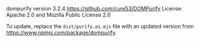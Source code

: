 ﻿dompurify version 3.2.4
https://github.com/cure53/DOMPurify
License: Apache 2.0 and Mozilla Public License 2.0

To update, replace the `dist/purify.es.mjs` file with an updated version from https://www.npmjs.com/package/dompurify.
